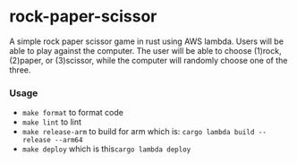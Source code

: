 # rock-paper-scissor
A simple rock paper scissor game in rust using AWS lambda. Users will be able to play against the computer. The user will be able to choose (1)rock, (2)paper, or (3)scissor, while the computer will randomly choose one of the three. 

### Usage
* `make format` to format code
* `make lint` to lint
* `make release-arm` to build for arm which is: `cargo lambda build --release --arm64`
* `make deploy` which is this`cargo lambda deploy`